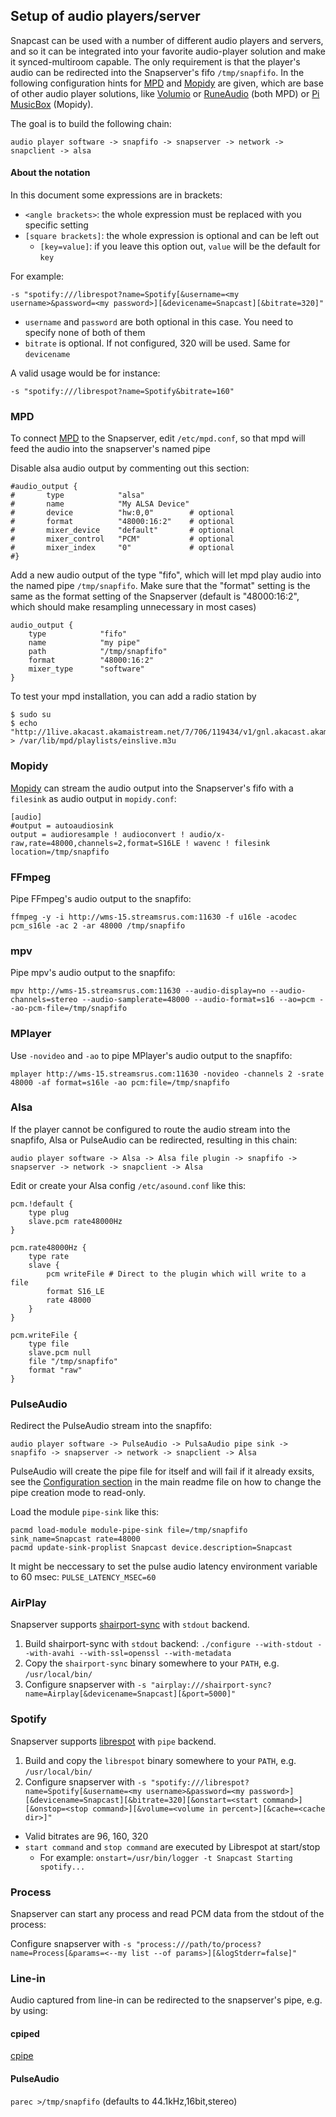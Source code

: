 Setup of audio players/server
-----------------------------
Snapcast can be used with a number of different audio players and servers, and so it can be integrated into your favorite audio-player solution and make it synced-multiroom capable.
The only requirement is that the player's audio can be redirected into the Snapserver's fifo `/tmp/snapfifo`. In the following configuration hints for [MPD](http://www.musicpd.org/) and [Mopidy](https://www.mopidy.com/) are given, which are base of other audio player solutions, like [Volumio](https://volumio.org/) or [RuneAudio](http://www.runeaudio.com/) (both MPD) or [Pi MusicBox](http://www.pimusicbox.com/) (Mopidy).

The goal is to build the following chain:

    audio player software -> snapfifo -> snapserver -> network -> snapclient -> alsa

#### About the notation
In this document some expressions are in brackets:
* `<angle brackets>`: the whole expression must be replaced with you specific setting
* `[square brackets]`: the whole expression is optional and can be left out
  * `[key=value]`: if you leave this option out, `value` will be the default for `key`

For example:
```
-s "spotify:///librespot?name=Spotify[&username=<my username>&password=<my password>][&devicename=Snapcast][&bitrate=320]"
```
* `username` and `password` are both optional in this case. You need to specify none of both of them
* `bitrate` is optional. If not configured, 320 will be used. Same for `devicename` 

A valid usage would be for instance:
```
-s "spotify:///librespot?name=Spotify&bitrate=160"
```

### MPD
To connect [MPD](http://www.musicpd.org/) to the Snapserver, edit `/etc/mpd.conf`, so that mpd will feed the audio into the snapserver's named pipe

Disable alsa audio output by commenting out this section:

    #audio_output {
    #       type            "alsa"
    #       name            "My ALSA Device"
    #       device          "hw:0,0"        # optional
    #       format          "48000:16:2"    # optional
    #       mixer_device    "default"       # optional
    #       mixer_control   "PCM"           # optional
    #       mixer_index     "0"             # optional
    #}

Add a new audio output of the type "fifo", which will let mpd play audio into the named pipe `/tmp/snapfifo`.
Make sure that the "format" setting is the same as the format setting of the Snapserver (default is "48000:16:2", which should make resampling unnecessary in most cases)

    audio_output {
        type            "fifo"
        name            "my pipe"
        path            "/tmp/snapfifo"
        format          "48000:16:2"
        mixer_type      "software"
    }

To test your mpd installation, you can add a radio station by

    $ sudo su
    $ echo "http://1live.akacast.akamaistream.net/7/706/119434/v1/gnl.akacast.akamaistream.net/1live" > /var/lib/mpd/playlists/einslive.m3u

### Mopidy
[Mopidy](https://www.mopidy.com/) can stream the audio output into the Snapserver's fifo with a `filesink` as audio output in `mopidy.conf`:

    [audio]
    #output = autoaudiosink
    output = audioresample ! audioconvert ! audio/x-raw,rate=48000,channels=2,format=S16LE ! wavenc ! filesink location=/tmp/snapfifo

### FFmpeg
Pipe FFmpeg's audio output to the snapfifo:

    ffmpeg -y -i http://wms-15.streamsrus.com:11630 -f u16le -acodec pcm_s16le -ac 2 -ar 48000 /tmp/snapfifo

### mpv
Pipe mpv's audio output to the snapfifo:

    mpv http://wms-15.streamsrus.com:11630 --audio-display=no --audio-channels=stereo --audio-samplerate=48000 --audio-format=s16 --ao=pcm --ao-pcm-file=/tmp/snapfifo

### MPlayer
Use `-novideo` and `-ao` to pipe MPlayer's audio output to the snapfifo:

    mplayer http://wms-15.streamsrus.com:11630 -novideo -channels 2 -srate 48000 -af format=s16le -ao pcm:file=/tmp/snapfifo

### Alsa
If the player cannot be configured to route the audio stream into the snapfifo, Alsa or PulseAudio can be redirected, resulting in this chain:

    audio player software -> Alsa -> Alsa file plugin -> snapfifo -> snapserver -> network -> snapclient -> Alsa

Edit or create your Alsa config `/etc/asound.conf` like this:

```
pcm.!default {
	type plug
	slave.pcm rate48000Hz
}

pcm.rate48000Hz {
	type rate
	slave {
		pcm writeFile # Direct to the plugin which will write to a file
		format S16_LE
		rate 48000
	}
}

pcm.writeFile {
	type file
	slave.pcm null
	file "/tmp/snapfifo"
	format "raw"
}
```

### PulseAudio
Redirect the PulseAudio stream into the snapfifo:

    audio player software -> PulseAudio -> PulsaAudio pipe sink -> snapfifo -> snapserver -> network -> snapclient -> Alsa

PulseAudio will create the pipe file for itself and will fail if it already exsits, see the [Configuration section](https://github.com/badaix/snapcast#configuration) in the main readme file on how to change the pipe creation mode to read-only.

Load the module `pipe-sink` like this:

    pacmd load-module module-pipe-sink file=/tmp/snapfifo sink_name=Snapcast rate=48000
    pacmd update-sink-proplist Snapcast device.description=Snapcast

It might be neccessary to set the pulse audio latency environment variable to 60 msec: `PULSE_LATENCY_MSEC=60`


### AirPlay
Snapserver supports [shairport-sync](https://github.com/mikebrady/shairport-sync) with `stdout` backend.
 1. Build shairport-sync with `stdout` backend: `./configure --with-stdout --with-avahi --with-ssl=openssl --with-metadata`
 2. Copy the `shairport-sync` binary somewhere to your `PATH`, e.g. `/usr/local/bin/`
 3. Configure snapserver with `-s "airplay:///shairport-sync?name=Airplay[&devicename=Snapcast][&port=5000]"`
 

### Spotify
Snapserver supports [librespot](https://github.com/plietar/librespot) with `pipe` backend.
 1. Build and copy the `librespot` binary somewhere to your `PATH`, e.g. `/usr/local/bin/`
 2. Configure snapserver with `-s "spotify:///librespot?name=Spotify[&username=<my username>&password=<my password>][&devicename=Snapcast][&bitrate=320][&onstart=<start command>][&onstop=<stop command>][&volume=<volume in percent>][&cache=<cache dir>]"`
   * Valid bitrates are 96, 160, 320
   * `start command` and `stop command` are executed by Librespot at start/stop
     * For example: `onstart=/usr/bin/logger -t Snapcast Starting spotify...`


### Process
Snapserver can start any process and read PCM data from the stdout of the process: 

Configure snapserver with `-s "process:///path/to/process?name=Process[&params=<--my list --of params>][&logStderr=false]"`


### Line-in
Audio captured from line-in can be redirected to the snapserver's pipe, e.g. by using:

#### cpiped
[cpipe](https://github.com/b-fitzpatrick/cpiped)

#### PulseAudio
`parec >/tmp/snapfifo` (defaults to 44.1kHz,16bit,stereo)

